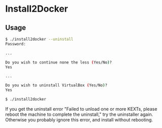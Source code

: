 # Install2Docker

## Usage

```bash
$ ./install2docker --uninstall
Password:

...

Do you wish to continue none the less (Yes/No)?
Yes

...

Do you wish to uninstall VirtualBox (Yes/No)?
Yes

$ ./install2docker
```

If you get the uninstall error "Failed to unload one or more KEXTs, please
reboot the machine to complete the uninstall," try the uninstaller again.
Otherwise you probably ignore this error, and install without rebooting.